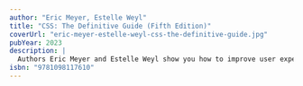 ```yaml
---
author: "Eric Meyer, Estelle Weyl"
title: "CSS: The Definitive Guide (Fifth Edition)"
coverUrl: "eric-meyer-estelle-weyl-css-the-definitive-guide.jpg"
pubYear: 2023
description: |
  Authors Eric Meyer and Estelle Weyl show you how to improve user experience, speed development, avoid potential bugs, and add life and depth to your applications through layout, transitions and animations, borders, backgrounds, text properties, and many other tools and techniques. We read the specs so you don't have to!
isbn: "9781098117610"
---
```

